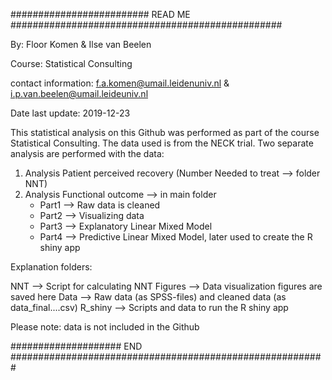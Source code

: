 ######################### READ ME #################################################

By: Floor Komen & Ilse van Beelen

Course: Statistical Consulting 

contact information: f.a.komen@umail.leidenuniv.nl & i.p.van.beelen@umail.leideuniv.nl

Date last update: 2019-12-23

This statistical analysis on this Github was performed as part of
the course Statistical Consulting. The data used is from the NECK
trial. Two separate analysis are performed with the data:

1) Analysis Patient perceived recovery (Number Needed to treat --> folder NNT) 
2) Analysis Functional outcome --> in main folder
	- Part1 --> Raw data is cleaned
	- Part2 --> Visualizing data
	- Part3 --> Explanatory Linear Mixed Model
	- Part4 --> Predictive Linear Mixed Model, later used to create the
	   	    R shiny app

Explanation folders:

NNT  	-->	Script for calculating NNT 
Figures -->	Data visualization figures are saved here
Data	-->	Raw data (as SPSS-files) and cleaned data (as data_final....csv)
R_shiny	--> 	Scripts and data to run the R shiny app

Please note: data is not included in the Github

#################### END #########################################################
